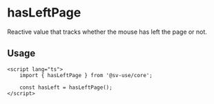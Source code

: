 # hasLeftPage

Reactive value that tracks whether the mouse has left the page or not.

## Usage

```svelte
<script lang="ts">
	import { hasLeftPage } from '@sv-use/core';

	const hasLeft = hasLeftPage();
</script>
```
